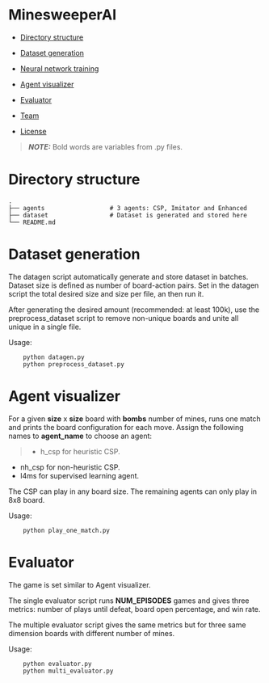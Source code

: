 # MinesweeperAI

- [Directory structure](#directory_structure)
- [Dataset generation](#dataset_generation)
- [Neural network training](#neural_network_training)
- [Agent visualizer](#agent_visualizer)
- [Evaluator](#evaluator)

- [Team](#team)
- [License](#license)


> **_NOTE:_** Bold words are variables from .py files.

# Directory structure
    .
    ├── agents                  # 3 agents: CSP, Imitator and Enhanced
    ├── dataset                 # Dataset is generated and stored here
    └── README.md

# Dataset generation

The datagen script automatically generate and store dataset in batches. Dataset size is defined as number of board-action pairs. Set in the datagen script the total desired size and size per file, an then run it.

After generating the desired amount (recommended: at least 100k), use the preprocess_dataset script to remove non-unique boards and unite all unique in a single file.

Usage:

        python datagen.py
        python preprocess_dataset.py

# Agent visualizer

For a given **size** x **size** board with **bombs** number of mines, runs one match and prints the board configuration for each move. Assign the following names to **agent_name** to choose an agent:

> - h_csp for heuristic CSP.
- nh_csp for non-heuristic CSP.
- l4ms for supervised learning agent.

The CSP can play in any board size. The remaining agents can only play in 8x8 board.

Usage:

        python play_one_match.py

# Evaluator

The game is set similar to Agent visualizer.

The single evaluator script runs **NUM_EPISODES** games and gives three metrics: number of plays until defeat, board open percentage, and win rate.

The multiple evaluator script gives the same metrics but for three same dimension boards with different number of mines.

Usage:

        python evaluator.py
        python multi_evaluator.py
